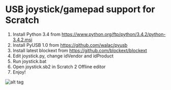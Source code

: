 USB joystick/gamepad support for Scratch
======================================

1. Install Python 3.4 from https://www.python.org/ftp/python/3.4.2/python-3.4.2.msi
2. Install PyUSB 1.0 from https://github.com/walac/pyusb
3. Install latest blockext from https://github.com/blockext/blockext
4. Edit joystick.py, change idVendor and idProduct
5. Run joystick.bat
6. Open joystick.sb2 in Scratch 2 Offline editor
7. Enjoy!

![alt tag](http://i.imgur.com/WShXplV.jpg)
